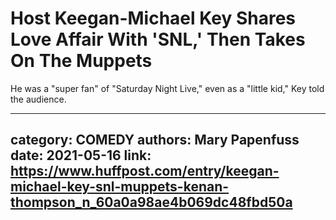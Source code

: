 # Host Keegan-Michael Key Shares Love Affair With 'SNL,' Then Takes On The Muppets

He was a "super fan" of "Saturday Night Live," even as a "little kid," Key told the audience.

---
category: COMEDY
authors: Mary Papenfuss
date: 2021-05-16
link: https://www.huffpost.com/entry/keegan-michael-key-snl-muppets-kenan-thompson_n_60a0a98ae4b069dc48fbd50a
---
